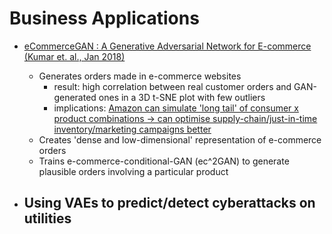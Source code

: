 # Business Applications

- [eCommerceGAN : A Generative Adversarial Network for E-commerce (Kumar et. al., Jan 2018)](https://arxiv.org/abs/1801.03244)
	- Generates orders made in e-commerce websites
		- result: high correlation between real customer orders and GAN-generated ones in a 3D t-SNE plot with few outliers
		- implications: [Amazon can simulate 'long tail' of consumer x product combinations -> can optimise supply-chain/just-in-time inventory/marketing campaigns better](https://jack-clark.net/2018/01/15/import-ai-77-amazon-tests-inventory-improvement-by-generating-fake-customers-with-gans-the-imagenet-of-video-arrives-and-robots-get-prettier-with-unity-mujoco-tie-up/)
	- Creates 'dense and low-dimensional' representation of e-commerce orders
	- Trains e-commerce-conditional-GAN (ec^2GAN) to generate plausible orders involving a particular product

- Using VAEs to predict/detect cyberattacks on utilities
	- 